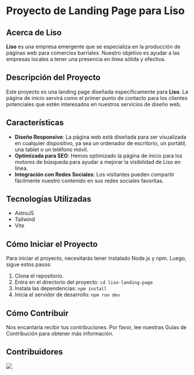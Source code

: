 # Proyecto de Landing Page para Liso

## Acerca de Liso

**Liso** es una empresa emergente que se especializa en la producción de páginas web para comercios barriales. Nuestro objetivo es ayudar a las empresas locales a tener una presencia en línea sólida y efectiva.

## Descripción del Proyecto

Este proyecto es una landing page diseñada específicamente para **Liso**. La página de inicio servirá como el primer punto de contacto para los clientes potenciales que estén interesados en nuestros servicios de diseño web.

## Características

- **Diseño Responsive**: La página web está diseñada para ser visualizada en cualquier dispositivo, ya sea un ordenador de escritorio, un portátil, una tablet o un teléfono móvil.
- **Optimizada para SEO**: Hemos optimizado la página de inicio para los motores de búsqueda para ayudar a mejorar la visibilidad de Liso en línea.
- **Integración con Redes Sociales**: Los visitantes pueden compartir fácilmente nuestro contenido en sus redes sociales favoritas.

## Tecnologías Utilizadas

- AstroJS
- Tailwind
- Vite

## Cómo Iniciar el Proyecto

Para iniciar el proyecto, necesitarás tener instalado Node.js y npm. Luego, sigue estos pasos:

1. Clona el repositorio.
2. Entra en el directorio del proyecto: `cd liso-landing-page`
3. Instala las dependencias: `npm install`
4. Inicia el servidor de desarrollo: `npm run dev`


## Cómo Contribuir

Nos encantaría recibir tus contribuciones. Por favor, lee nuestras Guías de Contribución para obtener más información.

## Contribuidores

<a href="https://github.com/LisoSolucionesWeb/Liso/graphs/contributors">
  <img src="https://contrib.rocks/image?repo=LisoSolucionesWeb/Liso" />
</a>
